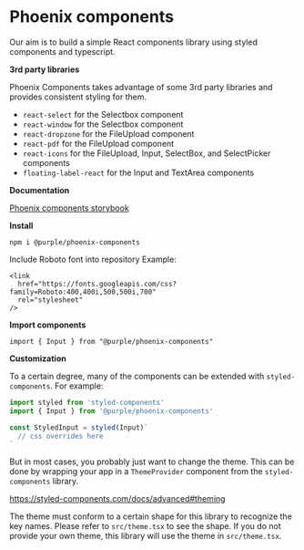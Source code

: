 # Phoenix components

Our aim is to build a simple React components library using styled components and typescript.

**3rd party libraries**

Phoenix Components takes advantage of some 3rd party libraries and provides consistent styling for them.

- `react-select` for the Selectbox component
- `react-window` for the Selectbox component
- `react-dropzone` for the FileUpload component
- `react-pdf` for the FileUpload component
- `react-icons` for the FileUpload, Input, SelectBox, and SelectPicker components
- `floating-label-react` for the Input and TextArea components

**Documentation**

[Phoenix components storybook](https://purple-technology.github.io/phoenix-components)

**Install**

`npm i @purple/phoenix-components`

Include Roboto font into repository
Example:

```
<link
  href="https://fonts.googleapis.com/css?family=Roboto:400,400i,500,500i,700"
  rel="stylesheet"
/>
```

**Import components**

`import { Input } from "@purple/phoenix-components"`

**Customization**

To a certain degree, many of the components can be extended with `styled-components`.
For example:

```typescript
import styled from 'styled-components'
import { Input } from '@purple/phoenix-components'

const StyledInput = styled(Input)`
  // css overrides here
`
```

But in most cases, you probably just want to change the theme. This can be done by wrapping your
app in a `ThemeProvider` component from the `styled-components` library.

https://styled-components.com/docs/advanced#theming

The theme must conform to a certain shape for this library to recognize the key names. Please
refer to `src/theme.tsx` to see the shape. If you do not provide your own theme, this library
will use the theme in `src/theme.tsx`.
